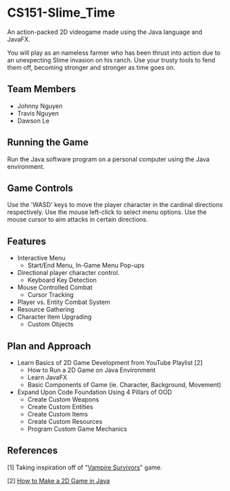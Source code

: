 # CS151-Slime_Time
An action-packed 2D videogame made using the Java language and JavaFX.

You will play as an nameless farmer who has been thrust into action due to an unexpecting Slime invasion on his ranch. Use your trusty tools to fend them off, becoming stronger and stronger as time goes on.

## Team Members
- Johnny Nguyen
- Travis Nguyen
- Dawson Le

## Running the Game
Run the Java software program on a personal computer using the Java environment.

## Game Controls
Use the 'WASD' keys to move the player character in the cardinal directions respectively. Use the mouse left-click to select menu options. Use the mouse cursor to aim attacks in certain directions.

## Features
- Interactive Menu
  - Start/End Menu, In-Game Menu Pop-ups
- Directional player character control.
  - Keyboard Key Detection
- Mouse Controlled Combat
  - Cursor Tracking
- Player vs. Entity Combat System
- Resource Gathering
- Character Item Upgrading
  - Custom Objects
 
## Plan and Approach
- Learn Basics of 2D Game Development from YouTube Playlist [2]
  - How to Run a 2D Game on Java Environment
  - Learn JavaFX
  - Basic Components of Game (ie. Character, Background, Movement)
- Expand Upon Code Foundation Using 4 Pillars of OOD
  - Create Custom Weapons
  - Create Custom Entities
  - Create Custom Items
  - Create Custom Resources
  - Program Custom Game Mechanics

## References
[1] Taking inspiration off of "[Vampire Survivors](https://store.steampowered.com/app/1794680/Vampire_Survivors/)" game. 

[2] [How to Make a 2D Game in Java](https://www.youtube.com/playlist?list=PL_QPQmz5C6WUF-pOQDsbsKbaBZqXj4qSq)


  
